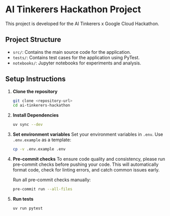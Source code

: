 # AI Tinkerers Hackathon Project

This project is developed for the AI Tinkerers x Google Cloud Hackathon.

## Project Structure

- `src/`: Contains the main source code for the application.
- `tests/`: Contains test cases for the application using PyTest.
- `notebooks/`: Jupyter notebooks for experiments and analysis.

## Setup Instructions

1. **Clone the repository**

   ```bash
   git clone <repository-url>
   cd ai-tinkerers-hackathon
   ```

2. **Install Dependencies**

   ```bash
   uv sync --dev
   ```

3. **Set environment variables**
   Set your environment variables in `.env`. Use `.env.example` as a template:
   ```bash
   cp -v .env.example .env
   ```

4. **Pre-commit checks**
   To ensure code quality and consistency, please run pre-commit checks before pushing your code. This will automatically format code, check for linting errors, and catch common issues early.

   Run all pre-commit checks manually:
   ```bash
   pre-commit run --all-files
   ```

5. **Run tests**
   ```bash
   uv run pytest
   ```
